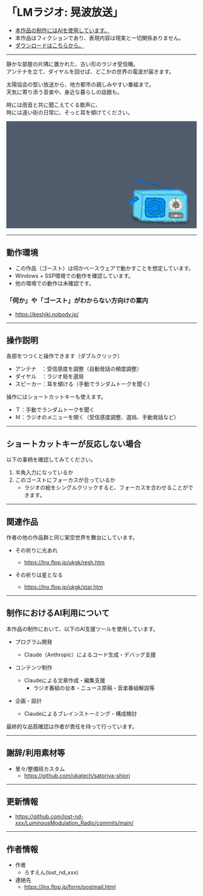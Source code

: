 # 「LMラジオ: 晃波放送」
* [本作品の制作にはAIを使用しています。](#制作におけるai利用について)
* 本作品はフィクションであり、表現内容は現実と一切関係ありません。
* [ダウンロードはこちらから。](https://github.com/lost-nd-xxx/LuminousModulation_Radio/releases/latest/download/LuminousModulation_Radio.nar)

---
静かな部屋の片隅に置かれた、古い形のラジオ受信機。\
アンテナを立て、ダイヤルを回せば、どこかの世界の電波が届きます。

太陽協会の堅い放送から、地方都市の親しみやすい番組まで。\
天気に寄り添う音楽や、身近な暮らしの話題も。

時には雨音と共に聞こえてくる歌声に、\
時には遠い街の日常に、そっと耳を傾けてください。

![preview](preview.gif)

---
## 動作環境
* この作品（ゴースト）は伺かベースウェアで動かすことを想定しています。
* Windows + SSP環境での動作を確認しています。
* 他の環境での動作は未確認です。

### 「伺か」や「ゴースト」がわからない方向けの案内
* https://keshiki.nobody.jp/

---
## 操作説明
各部をつつくと操作できます（ダブルクリック）
* アンテナ　：受信感度を調整（自動発話の頻度調整）
* ダイヤル　：ラジオ局を選局
* スピーカー：耳を傾ける（手動でランダムトークを聞く）

操作にはショートカットキーも使えます。
* Ｔ：手動でランダムトークを聞く
* Ｍ：ラジオのメニューを開く（受信感度調整、選局、手動発話など）

---
## ショートカットキーが反応しない場合
以下の事柄を確認してみてください。
1. 半角入力になっているか
2. このゴーストにフォーカスが合っているか
    * ラジオの絵をシングルクリックすると、フォーカスを合わせることができます。

---
## 関連作品
作者の他の作品群と同じ架空世界を舞台にしています。

* その祈りに光あれ
  * https://lnx.flop.jp/ukgk/resh.htm

* その祈りは星となる
  * https://lnx.flop.jp/ukgk/star.htm

---
## 制作におけるAI利用について
本作品の制作において、以下のAI支援ツールを使用しています。

* プログラム開発
  * Claude（Anthropic）によるコード生成・デバッグ支援

* コンテンツ制作
  * Claudeによる文章作成・編集支援
    * ラジオ番組の台本・ニュース原稿・音楽番組解説等

* 企画・設計
  * Claudeによるブレインストーミング・構成検討

最終的な品質確認は作者が責任を持って行っています。

---
## 謝辞/利用素材等

* 里々/整備班カスタム
  * https://github.com/ukatech/satoriya-shiori

---
## 更新情報
* https://github.com/lost-nd-xxx/LuminousModulation_Radio/commits/main/

---
## 作者情報
* 作者
  * ろすえん(lost_nd_xxx)
* 連絡先
  * https://lnx.flop.jp/form/postmail.html
